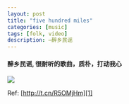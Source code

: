 ```yaml
---
layout: post
title: "five hundred miles"
categories: [music]
tags: [folk, video]
description: —醉乡民谣
---
```



#### 醉乡民谣, 很耐听的歌曲，质朴，打动我心

![][image-1]

Ref: [http://t.cn/R5OMjHm][1]

[1]:	http://t.cn/R5OMjHm

[image-1]:	/assets/media/music/five_hundred_miles.jpg